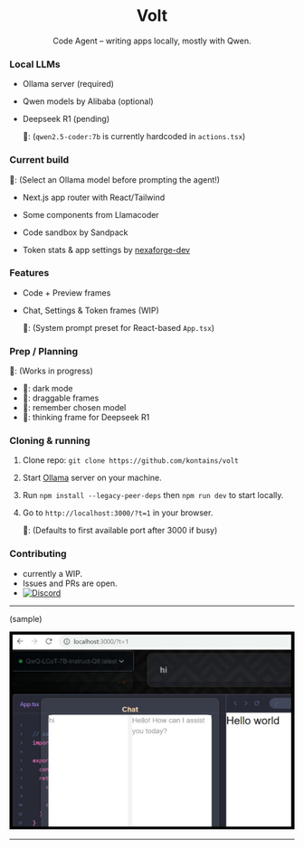
<h1 align="center">Volt</h1>

<p align="center">
  Code Agent – writing apps locally, mostly with Qwen.
</p>


### Local LLMs

- Ollama server (required)
- Qwen models by Alibaba (optional)
- Deepseek R1 (pending)

  📝: (`qwen2.5-coder:7b` is currently hardcoded in `actions.tsx`)


### Current build

  📝: (Select an Ollama model before prompting the agent!)

- Next.js app router with React/Tailwind
- Some components from Llamacoder
- Code sandbox by Sandpack

- Token stats & app settings by [nexaforge-dev](https://github.com/ageborn-dev/nexaforge-dev)


### Features

- Code + Preview frames
- Chat, Settings & Token frames (WIP)

  📝: (System prompt preset for React-based `App.tsx`)
  

### Prep / Planning

  📝: (Works in progress)

- 🔌:  dark mode
- 🔌:  draggable frames
- 🔌:  remember chosen model
- 🔌:  thinking frame for Deepseek R1


### Cloning & running

1. Clone repo: `git clone https://github.com/kontains/volt`
2. Start [Ollama](https://github.com/ollama/ollama/releases/) server on your machine.
3. Run `npm install --legacy-peer-deps` then `npm run dev` to start locally.
4. Go to `http://localhost:3000/?t=1` in your browser.

   📝: (Defaults to first available port after 3000 if busy)


### Contributing

- currently a WIP.
- Issues and PRs are open.
- [![Discord](https://img.shields.io/discord/416779691525931008?color=%237289da&label=Discord)](https://discord.gg/zGn7MS6) 

---

(sample)

[![ui-dark](https://github.com/kontains/volt/blob/main/assets/img/update.jpg)](https://github.com/kontains/volt)

---


